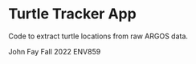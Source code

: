 # Turtle Tracker App
Code to extract turtle locations from raw ARGOS data.

John Fay
Fall 2022
ENV859
